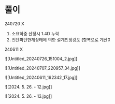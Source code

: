 # 풀이


240720 X
1. 소요하중 산정시 1.4D 누락
2. 전단파단한계상태에 의한 설계인장강도  (항복으로 계산0

240611 X 

![[Untitled_20240726_151004_2.jpg]]


![[Untitled_20240707_220957_34.jpg]]


![[Untitled_20240611_192342_17.jpg]]


![[2024. 5. 26. - 12.jpg]]

![[2024. 5. 26. - 13.jpg]]
